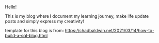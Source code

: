 Hello!

This is my blog where I document my learning journey, make life update posts and simply express my creativity!

template for this blog is from: https://chadbaldwin.net/2021/03/14/how-to-build-a-sql-blog.html
